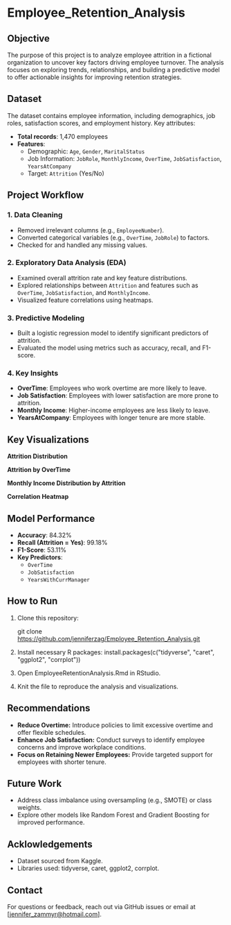# Employee_Retention_Analysis

## Objective
The purpose of this project is to analyze employee attrition in a fictional organization to uncover key factors driving employee turnover. The analysis focuses on exploring trends, relationships, and building a predictive model to offer actionable insights for improving retention strategies.

## Dataset
The dataset contains employee information, including demographics, job roles, satisfaction scores, and employment history. Key attributes:
- **Total records**: 1,470 employees
- **Features**:
  - Demographic: `Age`, `Gender`, `MaritalStatus`
  - Job Information: `JobRole`, `MonthlyIncome`, `OverTime`, `JobSatisfaction`, `YearsAtCompany`
  - Target: `Attrition` (Yes/No)

## Project Workflow
### 1. Data Cleaning
- Removed irrelevant columns (e.g., `EmployeeNumber`).
- Converted categorical variables (e.g., `OverTime`, `JobRole`) to factors.
- Checked for and handled any missing values.

### 2. Exploratory Data Analysis (EDA)
- Examined overall attrition rate and key feature distributions.
- Explored relationships between `Attrition` and features such as `OverTime`, `JobSatisfaction`, and `MonthlyIncome`.
- Visualized feature correlations using heatmaps.

### 3. Predictive Modeling
- Built a logistic regression model to identify significant predictors of attrition.
- Evaluated the model using metrics such as accuracy, recall, and F1-score.

### 4. Key Insights
- **OverTime**: Employees who work overtime are more likely to leave.
- **Job Satisfaction**: Employees with lower satisfaction are more prone to attrition.
- **Monthly Income**: Higher-income employees are less likely to leave.
- **YearsAtCompany**: Employees with longer tenure are more stable.

## Key Visualizations
**Attrition Distribution** 

**Attrition by OverTime** 

**Monthly Income Distribution by Attrition** 

**Correlation Heatmap** 

## Model Performance
- **Accuracy**: 84.32%
- **Recall (Attrition = Yes)**: 99.18%
- **F1-Score**: 53.11%
- **Key Predictors**:
  - `OverTime`
  - `JobSatisfaction`
  - `YearsWithCurrManager`

## How to Run
1. Clone this repository:
   
   git clone https://github.com/jenniferzag/Employee_Retention_Analysis.git

2. Install necessary R packages:
   install.packages(c("tidyverse", "caret", "ggplot2", "corrplot"))
   
3. Open EmployeeRetentionAnalysis.Rmd in RStudio.
  
4. Knit the file to reproduce the analysis and visualizations.

## Recommendations
- **Reduce Overtime:** Introduce policies to limit excessive overtime and offer flexible schedules.
- **Enhance Job Satisfaction:** Conduct surveys to identify employee concerns and improve workplace conditions.
- **Focus on Retaining Newer Employees:** Provide targeted support for employees with shorter tenure.

## Future Work
- Address class imbalance using oversampling (e.g., SMOTE) or class weights.
- Explore other models like Random Forest and Gradient Boosting for improved performance.

## Acklowledgements
- Dataset sourced from Kaggle.
- Libraries used: tidyverse, caret, ggplot2, corrplot.

## Contact
For questions or feedback, reach out via GitHub issues or email at [jennifer_zammyr@hotmail.com].
   
